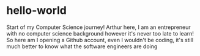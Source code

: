 # hello-world
Start of my Computer Science journey!
Arthur here, I am an entrepreneur with no computer science background however it's never too late to learn!
So here am I opening a Github account, even I wouldn't be coding, it's still much better to know what the software engineers are doing
